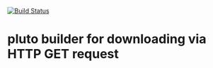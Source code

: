 [![Build Status](https://travis-ci.org/pluto-build/build-http.svg?branch=master)](https://travis-ci.org/pluto-build/build-http)

# pluto builder for downloading via HTTP GET request
